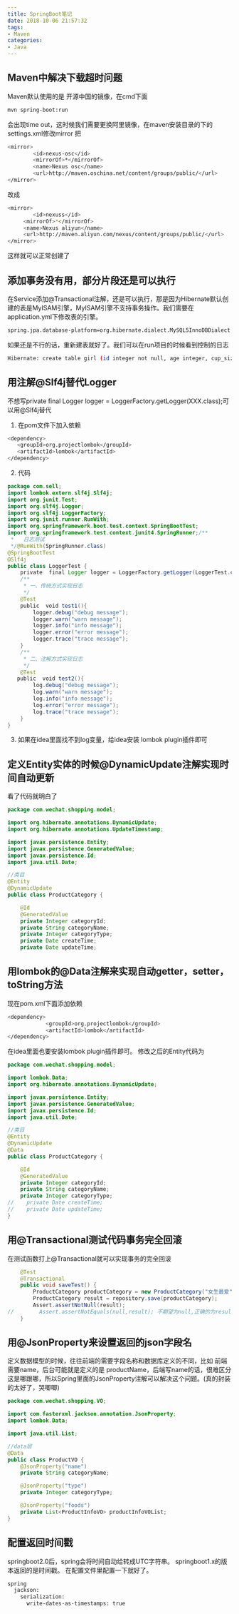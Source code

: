 ```yaml
---
title: SpringBoot笔记
date: 2018-10-06 21:57:32
tags:
- Maven
categories:
- Java
---
```

## Maven中解决下载超时问题
Maven默认使用的是 开源中国的镜像，在cmd下面
```Bash
mvn spring-boot:run
```
会出现time out，这时候我们需要更换阿里镜像，在maven安装目录的下的settings.xml修改mirror
把
```Bash
<mirror>
        <id>nexus-osc</id>
        <mirrorOf>*</mirrorOf>
        <name>Nexus osc</name>
        <url>http://maven.oschina.net/content/groups/public/</url>
</mirror>
```
改成
```Bash
<mirror>
        <id>nexuss</id>
     <mirrorOf>*</mirrorOf>
     <name>Nexus aliyun</name>
     <url>http://maven.aliyun.com/nexus/content/groups/public/</url>
</mirror>
```
这样就可以正常创建了
## 添加事务没有用，部分片段还是可以执行
在Service添加@Transactional注解，还是可以执行，那是因为Hibernate默认创建的表是MyISAM引擎，MyISAM引擎不支持事务操作。我们需要在application.yml下修改表的引擎。
```Bash
spring.jpa.database-platform=org.hibernate.dialect.MySQL5InnoDBDialect
```
如果还是不行的话，重新建表就好了。我们可以在run项目的时候看到控制的日志
```Bash
Hibernate: create table girl (id integer not null, age integer, cup_size varchar(255), primary key (id)) engine=InnoDB
```
## 用注解@Slf4j替代Logger
不想写private  final Logger logger = LoggerFactory.getLogger(XXX.class);可以用@Slf4j替代
1. 在pom文件下加入依赖
```Bash
<dependency>
   <groupId>org.projectlombok</groupId>
   <artifactId>lombok</artifactId>
</dependency>
```
2. 代码
```Java
package com.sell;
import lombok.extern.slf4j.Slf4j;
import org.junit.Test;
import org.slf4j.Logger;
import org.slf4j.LoggerFactory;
import org.junit.runner.RunWith;
import org.springframework.boot.test.context.SpringBootTest;
import org.springframework.test.context.junit4.SpringRunner;/**
 *   日志测试
 */@RunWith(SpringRunner.class)
@SpringBootTest
@Slf4j
public class LoggerTest {
    private  final Logger logger = LoggerFactory.getLogger(LoggerTest.class);
    /**
     * 一、传统方式实现日志
     */
    @Test
    public  void test1(){
        logger.debug("debug message");
        logger.warn("warn message");
        logger.info("info message");
        logger.error("error message");
        logger.trace("trace message");
    }
    /**
     * 二、注解方式实现日志
     */
    @Test
   public  void test2(){
        log.debug("debug message");
        log.warn("warn message");
        log.info("info message");
        log.error("error message");
        log.trace("trace message");
    }
}
```
3. 如果在idea里面找不到log变量，给idea安装 lombok plugin插件即可
## 定义Entity实体的时候@DynamicUpdate注解实现时间自动更新
看了代码就明白了
```Java
package com.wechat.shopping.model;

import org.hibernate.annotations.DynamicUpdate;
import org.hibernate.annotations.UpdateTimestamp;

import javax.persistence.Entity;
import javax.persistence.GeneratedValue;
import javax.persistence.Id;
import java.util.Date;

//类目
@Entity
@DynamicUpdate
public class ProductCategory {

    @Id
    @GeneratedValue
    private Integer categoryId;
    private String categoryName;
    private Integer categoryType;
    private Date createTime;
    private Date updateTime;

```
## 用lombok的@Data注解来实现自动getter，setter，toString方法
现在pom.xml下面添加依赖
```Bash
<dependency>
            <groupId>org.projectlombok</groupId>
            <artifactId>lombok</artifactId>
</dependency>
```
在idea里面也要安装lombok plugin插件即可。
修改之后的Entity代码为
```Java
package com.wechat.shopping.model;

import lombok.Data;
import org.hibernate.annotations.DynamicUpdate;

import javax.persistence.Entity;
import javax.persistence.GeneratedValue;
import javax.persistence.Id;
import java.util.Date;

//类目
@Entity
@DynamicUpdate
@Data
public class ProductCategory {

    @Id
    @GeneratedValue
    private Integer categoryId;
    private String categoryName;
    private Integer categoryType;
//    private Date createTime;
//    private Date updateTime;
}
```
## 用@Transactional测试代码事务完全回滚
在测试函数打上@Transactional就可以实现事务的完全回滚
```Java
    @Test
    @Transactional
    public void saveTest() {
        ProductCategory productCategory = new ProductCategory("女生最爱", 11);
        ProductCategory result = repository.save(productCategory);
        Assert.assertNotNull(result);
//        Assert.assertNotEquals(null,result); 不期望为null,正确的为result
    }
```
## 用@JsonProperty来设置返回的json字段名
定义数据模型的时候，往往前端的需要字段名称和数据库定义的不同，比如 前端需要name，后台可能就是定义的是 productName，后端写name的话，很难区分这是哪跟哪，所以Spring里面的JsonProperty注解可以解决这个问题。(真的封装的太好了，哭唧唧)
```Java
package com.wechat.shopping.VO;

import com.fasterxml.jackson.annotation.JsonProperty;
import lombok.Data;

import java.util.List;

//data层
@Data
public class ProductVO {
    @JsonProperty("name")
    private String categoryName;

    @JsonProperty("type")
    private Integer categoryType;

    @JsonProperty("foods")
    private List<ProductInfoVO> productInfoVOList;
}
```
## 配置返回时间戳
springboot2.0后，spring会将时间自动给转成UTC字符串。
springboot1.x的版本返回的是时间戳。
在配置文件里配置一下就好了。
```Bash
spring
  jackson:
    serialization:
      write-dates-as-timestamps: true
```
